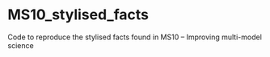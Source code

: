 # MS10_stylised_facts
Code to reproduce the stylised facts found in MS10 – Improving multi-model science
